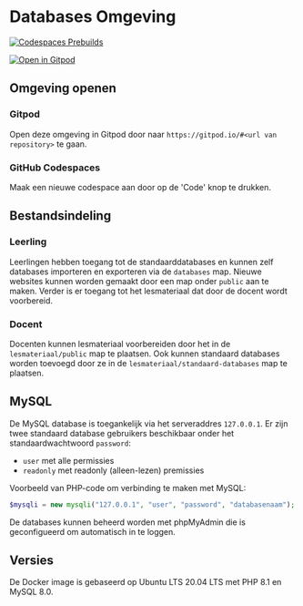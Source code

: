 # Databases Omgeving

[![Codespaces Prebuilds](https://github.com/rijkvp/databases-omgeving/actions/workflows/codespaces/create_codespaces_prebuilds/badge.svg)](https://github.com/rijkvp/databases-omgeving/actions/workflows/codespaces/create_codespaces_prebuilds)

[![Open in Gitpod](https://gitpod.io/button/open-in-gitpod.svg)](https://gitpod.io/#https://github.com/rijkvp/databases-omgeving)

## Omgeving openen

### Gitpod

Open deze omgeving in Gitpod door naar `https://gitpod.io/#<url van repository>` te gaan.

### GitHub Codespaces

Maak een nieuwe codespace aan door op de 'Code' knop te drukken.

## Bestandsindeling

### Leerling

Leerlingen hebben toegang tot de standaarddatabases en kunnen zelf databases importeren en exporteren via de `databases` map.
Nieuwe websites kunnen worden gemaakt door een map onder `public` aan te maken.
Verder is er toegang tot het lesmateriaal dat door de docent wordt voorbereid.

### Docent

Docenten kunnen lesmateriaal voorbereiden door het in de `lesmateriaal/public` map te plaatsen. Ook kunnen standaard databases worden toevoegd door ze in de `lesmateriaal/standaard-databases` map te plaatsen.

## MySQL

De MySQL database is toegankelijk via het serveraddres `127.0.0.1`.
Er zijn twee standaard database gebruikers beschikbaar onder het standaardwachtwoord `password`:
- `user` met alle permissies
- `readonly` met readonly (alleen-lezen) premissies

Voorbeeld van PHP-code om verbinding te maken met MySQL:
```php
$mysqli = new mysqli("127.0.0.1", "user", "password", "databasenaam");
```

De databases kunnen beheerd worden met phpMyAdmin die is geconfigueerd om automatisch in te loggen.

## Versies

De Docker image is gebaseerd op Ubuntu LTS 20.04 LTS met PHP 8.1 en MySQL 8.0.



